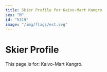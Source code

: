 ```yaml
---
title: Skier Profile for Kaivo-Mart Kangro
sex: "M"
id: "5319"
image: "/img/flags/est.svg" 
---
```


# Skier Profile

This page is for: Kaivo-Mart Kangro.
    